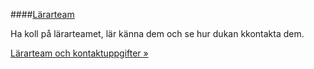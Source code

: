 ####[Lärarteam](kurser/faq/lararteam-och-kontakt)

Ha koll på lärarteamet, lär känna dem och se hur dukan kkontakta dem.

[Lärarteam och kontaktuppgifter »](kurser/faq/lararteam-och-kontakt)  
